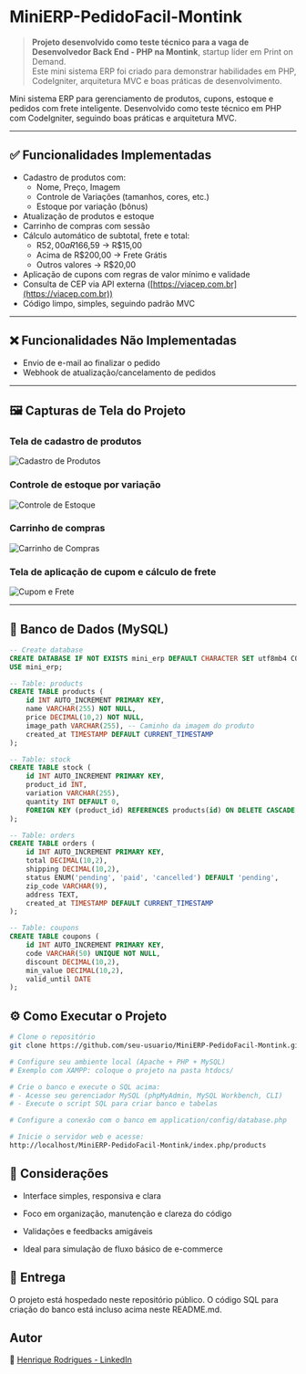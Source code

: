 # MiniERP-PedidoFacil-Montink

> **Projeto desenvolvido como teste técnico para a vaga de Desenvolvedor Back End - PHP na Montink**, startup líder em Print on Demand.  
> Este mini sistema ERP foi criado para demonstrar habilidades em PHP, CodeIgniter, arquitetura MVC e boas práticas de desenvolvimento.

Mini sistema ERP para gerenciamento de produtos, cupons, estoque e pedidos com frete inteligente. Desenvolvido como teste técnico em PHP com CodeIgniter, seguindo boas práticas e arquitetura MVC.

---

## ✅ Funcionalidades Implementadas

- Cadastro de produtos com:
  - Nome, Preço, Imagem
  - Controle de Variações (tamanhos, cores, etc.)
  - Estoque por variação (bônus)
- Atualização de produtos e estoque
- Carrinho de compras com sessão
- Cálculo automático de subtotal, frete e total:
  - R$52,00 a R$166,59 → R$15,00
  - Acima de R$200,00 → Frete Grátis
  - Outros valores → R$20,00
- Aplicação de cupons com regras de valor mínimo e validade
- Consulta de CEP via API externa ([https://viacep.com.br](https://viacep.com.br))
- Código limpo, simples, seguindo padrão MVC

---

## ❌ Funcionalidades Não Implementadas

- Envio de e-mail ao finalizar o pedido
- Webhook de atualização/cancelamento de pedidos

---

## 🖼️ Capturas de Tela do Projeto

### Tela de cadastro de produtos
![Cadastro de Produtos](assets/screens/cadastro_produtos.png)

### Controle de estoque por variação
![Controle de Estoque](assets/screens/controle_estoque.png)

### Carrinho de compras
![Carrinho de Compras](assets/screens/carrinho_compras.png)

### Tela de aplicação de cupom e cálculo de frete
![Cupom e Frete](assets/screens/cupom_frete.png)

---

## 🧱 Banco de Dados (MySQL)

```sql
-- Create database
CREATE DATABASE IF NOT EXISTS mini_erp DEFAULT CHARACTER SET utf8mb4 COLLATE utf8mb4_general_ci;
USE mini_erp;

-- Table: products
CREATE TABLE products (
    id INT AUTO_INCREMENT PRIMARY KEY,
    name VARCHAR(255) NOT NULL,
    price DECIMAL(10,2) NOT NULL,
    image_path VARCHAR(255), -- Caminho da imagem do produto
    created_at TIMESTAMP DEFAULT CURRENT_TIMESTAMP
);

-- Table: stock
CREATE TABLE stock (
    id INT AUTO_INCREMENT PRIMARY KEY,
    product_id INT,
    variation VARCHAR(255),
    quantity INT DEFAULT 0,
    FOREIGN KEY (product_id) REFERENCES products(id) ON DELETE CASCADE
);

-- Table: orders
CREATE TABLE orders (
    id INT AUTO_INCREMENT PRIMARY KEY,
    total DECIMAL(10,2),
    shipping DECIMAL(10,2),
    status ENUM('pending', 'paid', 'cancelled') DEFAULT 'pending',
    zip_code VARCHAR(9),
    address TEXT,
    created_at TIMESTAMP DEFAULT CURRENT_TIMESTAMP
);

-- Table: coupons
CREATE TABLE coupons (
    id INT AUTO_INCREMENT PRIMARY KEY,
    code VARCHAR(50) UNIQUE NOT NULL,
    discount DECIMAL(10,2),
    min_value DECIMAL(10,2),
    valid_until DATE
);
```

## ⚙️ Como Executar o Projeto
```bash
# Clone o repositório
git clone https://github.com/seu-usuario/MiniERP-PedidoFacil-Montink.git

# Configure seu ambiente local (Apache + PHP + MySQL)
# Exemplo com XAMPP: coloque o projeto na pasta htdocs/

# Crie o banco e execute o SQL acima:
# - Acesse seu gerenciador MySQL (phpMyAdmin, MySQL Workbench, CLI)
# - Execute o script SQL para criar banco e tabelas

# Configure a conexão com o banco em application/config/database.php

# Inicie o servidor web e acesse:
http://localhost/MiniERP-PedidoFacil-Montink/index.php/products
```

## 📌 Considerações
- Interface simples, responsiva e clara

- Foco em organização, manutenção e clareza do código

- Validações e feedbacks amigáveis

- Ideal para simulação de fluxo básico de e-commerce

## 🚀 Entrega
O projeto está hospedado neste repositório público. O código SQL para criação do banco está incluso acima neste README.md.


## Autor
👤 [Henrique Rodrigues - LinkedIn](https://www.linkedin.com/in/henriquerodrigues-dev/)  